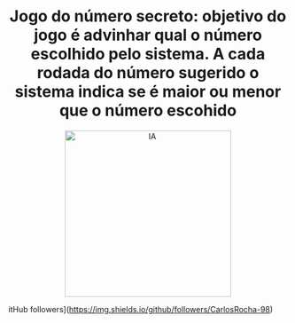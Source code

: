 <h1 align="center"> Jogo do número secreto: objetivo do jogo é advinhar qual o número escolhido pelo sistema. A cada rodada do número sugerido o sistema indica se é maior ou menor que o número escohido </h1>

<div align="center">
  <img src="https://github.com/user-attachments/assets/4b0b408b-48ac-46fc-b89e-c45b57a61949" alt="IA" width="300" />
</div>

itHub followers](https://img.shields.io/github/followers/CarlosRocha-98)




